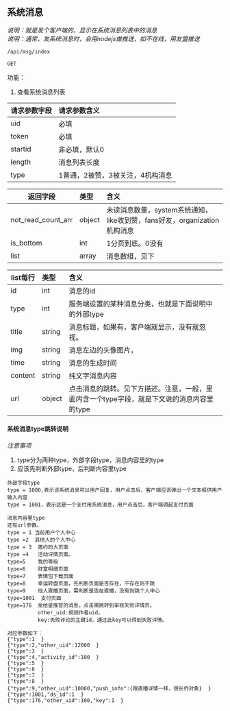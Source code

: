 
## 系统消息
*说明：就是发个客户端的，显示在系统消息列表中的消息*  
*说明：通常，发系统消息时，会用nodejs做推送，如不在线，用友盟推送*


~~~
/api/msg/index
~~~
~~~
GET
~~~

功能：  

1. 查看系统消息列表

| 请求参数字段        | 请求参数含义  |
| -------- |:------|
|uid|  必填|
|token|  必填|
|startid|  非必填，默认0|
|length | 消息列表长度 |
|type | 1普通，2被赞，3被关注，4机构消息 |

| 返回字段        | 类型 |含义  |
| -------- |:------|:------|
| not_read_count_arr     | object |未读消息数量，system系统通知，like收到赞，fans好友，organization 机构消息 |
| is_bottom   | int |1分页到底。0没有  |
| list   | array |消息数组，见下 |

| list每行        | 类型 |含义  |
| -------- |:------|:------|
| id     | int |消息的id |
| type     | int |服务端设置的某种消息分类，也就是下面说明中 的外部type |
| title     | string |消息标题，如果有，客户端就显示，没有就忽视。 |
| img     | string |消息左边的头像图片， |
| time     | string |消息的生成时间 |
| content     | string |纯文字消息内容 |
| url     | object |点击消息的跳转。见下方描述。注意，一般，里面内含一个type字段，就是下文说的消息内容里的type |



#### 系统消息type跳转说明
*注意事项*  

1. type分为两种type，外部字段type，消息内容里的type  
1. 应该先判断外部type，后判断内容里type  

~~~
外部字段type
type = 1000,表示该系统消息可以用户回复，用户点击后，客户端应该弹出一个文本框供用户输入内容
type = 1001，表示这是一个支付用系统消息，用户点击后，客户端调起支付页面
~~~


~~~
消息内容里type
还有url参数。
type = 1 当前用户个人中心
type =2  其他人的个人中心
type = 3  邀约的大页面
type =4   活动详情页面。
type=5    我的等级
type=6    财富明细页面
type=7    表情包下载页面
type=8    幸运转盘页面，先判断页面是否存在，不存在则不跳
type=9    他人直播页面，需判断是否在直播，没有则跳个人中心
type=1001  支付页面
type=176  发给星推官的消息，点击需跳转到审核失败详情页。
          other_uid:视频作者uid，
          key:失败评论的主键id，通过此key可以得到失败详情。

对应参数如下：
{"type":1  }
{"type":2,"other_uid":12000  }
{"type":3  }
{"type":4,"activity_id":100  }
{"type":5  }
{"type":6  }
{"type":7  }
{"type":8  }
{"type":9,"other_uid":10000,"push_info":{跟直播详情一样，很长的对象}  }
{"type":1001,"ds_id":1  }
{"type":176,"other_uid":100,"key":1  }
~~~








